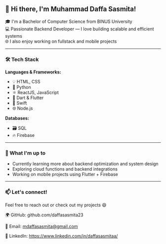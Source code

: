 ## 👋 Hi there, I'm Muhammad Daffa Sasmita!

🎓 I'm a Bachelor of Computer Science from BINUS University  
💻 Passionate Backend Developer — I love building scalable and efficient systems  
🌐 I also enjoy working on fullstack and mobile projects

---

### 🛠️ Tech Stack

**Languages & Frameworks:**  
- 💡 HTML, CSS  
- 🐍 Python  
- ⚛️ ReactJS, JavaScript  
- 🎯 Dart & Flutter  
- 🍏 Swift  
- 🌐 Node.js

**Databases:**  
- 🗃️ SQL  
- 🔥 Firebase

---

### 🚀 What I'm up to
- Currently learning more about backend optimization and system design
- Exploring cloud functions and backend integrations
- Working on mobile projects using Flutter + Firebase

---

### 📫 Let's connect!
Feel free to reach out or check out my projects 😄  

🌍 GitHub: github.com/daffasasmita23

📧 Email: mdaffasasmita@gmail.com

🔗 LinkedIn: https://www.linkedin.com/in/daffasasmitaa/

